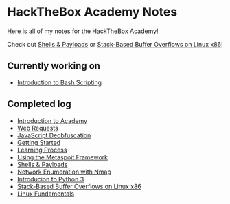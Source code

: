 # HackTheBox Academy Notes

Here is all of my notes for the HackTheBox Academy!

Check out [Shells & Payloads](Shells%20&%20Payloads) or [Stack-Based Buffer Overflows on Linux x86](Stack-Based%20Buffer%20Overflows%20on%20Linux%20x86)!

## Currently working on 

- [Introduction to Bash Scripting](Introduction%20to%20Bash%20Scripting)

## Completed log

-  [Introduction to Academy](https://academy.hackthebox.com/achievement/176451/15)
-  [Web Requests](https://academy.hackthebox.com/achievement/176451/35)
-  [JavaScript Deobfuscation](https://academy.hackthebox.com/achievement/176451/41)
-  [Getting Started](https://academy.hackthebox.com/achievement/176451/77)
-  [Learning Process](https://academy.hackthebox.com/achievement/176451/9)
-  [Using the Metaspoit Framework](https://academy.hackthebox.com/achievement/176451/39)
-  [Shells & Payloads](https://academy.hackthebox.com/achievement/176451/115)
-  [Network Enumeration with Nmap](https://academy.hackthebox.com/achievement/176451/19)
-  [Introducion to Python 3](https://academy.hackthebox.com/achievement/176451/88)
-  [Stack-Based Buffer Overflows on Linux x86](https://academy.hackthebox.com/achievement/176451/31)
-  [Linux Fundamentals](https://academy.hackthebox.com/achievement/176451/18)
